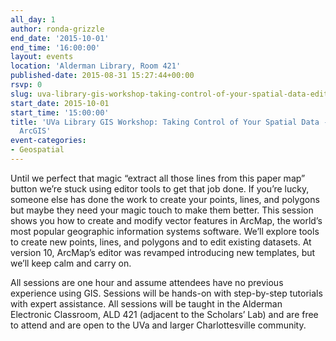 ```yaml
---
all_day: 1
author: ronda-grizzle
end_date: '2015-10-01'
end_time: '16:00:00'
layout: events
location: 'Alderman Library, Room 421'
published-date: 2015-08-31 15:27:44+00:00
rsvp: 0
slug: uva-library-gis-workshop-taking-control-of-your-spatial-data-editing-in-arcgis
start_date: 2015-10-01
start_time: '15:00:00'
title: 'UVa Library GIS Workshop: Taking Control of Your Spatial Data - Editing in
  ArcGIS'
event-categories:
- Geospatial
---
```


Until we perfect that magic “extract all those lines from this paper map” button we’re stuck using editor tools to get that job done.  If you’re lucky, someone else has done the work to create your points, lines, and polygons but maybe they need your magic touch to make them better.  This session shows you how to create and modify vector features in ArcMap, the world’s most popular geographic information systems software.  We’ll explore tools to create new points, lines, and polygons and to edit existing datasets.  At version 10, ArcMap’s editor was revamped introducing new templates, but we’ll keep calm and carry on.

All sessions are one hour and assume attendees have no previous experience using GIS. Sessions will be hands-on with step-by-step tutorials with expert assistance. All sessions will be taught in the Alderman Electronic Classroom, ALD 421 (adjacent to the Scholars’ Lab) and are free to attend and are open to the UVa and larger Charlottesville community.
